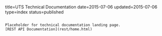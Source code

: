 title=UTS Technical Documentation
date=2015-07-06
updated=2015-07-06
type=index
status=published
~~~~~~

Placeholder for technical documentation landing page.
[REST API Documentation](rest/home.html)
